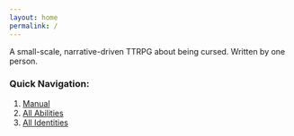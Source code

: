 ```yaml
---
layout: home
permalink: /
---
```

<head>
  <script type="text/javascript" src="./live/js/index.js"></script>
  <link rel="stylesheet" href="../assets/css/main.css">
</head>


A small-scale, narrative-driven TTRPG about being cursed. Written by one person.

### Quick Navigation:
1. [Manual](/manual)
2. [All Abilities](/abilities)
3. [All Identities](/identities)